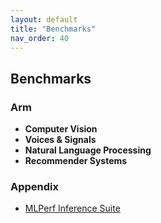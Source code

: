```yaml
---
layout: default
title: "Benchmarks"
nav_order: 40
---
```


## Benchmarks

### Arm

* **Computer Vision**
* **Voices & Signals**
* **Natural Language Processing**
* **Recommender Systems**

### Appendix
* [MLPerf Inference Suite](https://learn.arm.com/learning-paths/servers-and-cloud-computing/ml-perf/ml-perf/)
